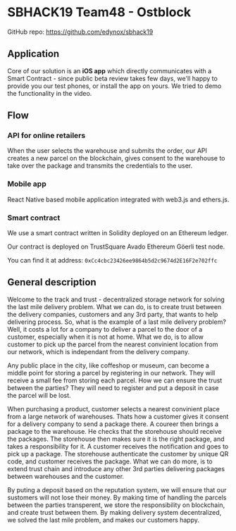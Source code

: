 # SBHACK19 Team48 - Ostblock

GitHub repo: https://github.com/edynox/sbhack19

## Application
Core of our solution is an **iOS app** which directly communicates with a Smart Contract - since public beta review takes few days, we'll happy to provide you our test phones, or install the app on yours. We tried to demo the functionality in the video.

## Flow

### API for online retailers

When the user selects the warehouse and submits the order, our API creates a new parcel on the blockchain, gives consent to the warehouse to take over the package and transmits the credentials to the user.

### Mobile app

React Native based mobile application integrated with web3.js and ethers.js.

### Smart contract

We use a smart contract written in Solidity deployed on an Ethereum ledger.

Our contract is deployed on TrustSquare Avado Ethereum Göerli test node.

You can find it at address: `0xCc4cbc23426ee9864b5d2c9674d2E16F2e702ffc`

## General description

Welcome to the track and trust - decentralized storage network for solving the last mile delivery problem. What we can do, is to create trust between the delivery companies, customers and any 3rd party, that wants to help  delivering process. So, what is the example of a last mile delivery problem? Well, it costs a lot for a company to deliver a parcel to the door of a customer, especially when it is not at home. What we  do, is to allow customer to pick up the parcel from the nearest convinient location from our network, which is independant from the delivery company.

Any public place in the city, like coffeshop or museum, can become a middle point for storing a parcel by registering in our network. They will receive a small fee from storing each parcel. How we can ensure the trust between the parties? They will need to register and put a deposit in case the parcel will be lost.

When purchasing a product, customer selects a nearest convinient place from a large network of warehouses. Thats how a customer gives it consent for a delivery company to send a package there. A coureer then brings a package to the warehouse. He checks that the storehouse should receive the packages. The storehouse then makes sure it is the right package, and takes a responsibility for it. A customer receives the notification and goes to pick up a package. The storehouse authenticate the customer by unique QR code, and customer receives the package. What we can do more, is to extend trust chain and introduce any other 3rd parties delivering packages between warehouses and the customer.

By puting a deposit based on the reputation system, we will ensure that our sustomers will not lose their money. By making time of handling the parcels between the parties transperent, we store the responsibility on blockchain, and create trust between them. By making delivery system decentralized, we solved the last mile problem, and makes our customers happy.